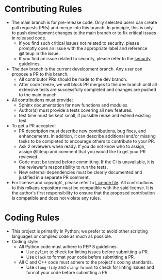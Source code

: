 # Contributing Rules
* The main branch is for pre-release code. Only selected users can create pull requests (PRs) and merge into this branch. In principle, this is only to push development changes to the main branch or to fix critical issues in released code.
  * If you find such critical issues not related to security, please promptly open an issue with the appropriate label and reference @titeup in the issue.
  * If you find an issue related to security, please refer to the [security](SECURITY.md) guidelines.
* The dev branch is the current development branch. Any user can propose a PR to this branch.
  * All contributor PRs should be made to the dev branch.
  * After code freeze, we will block PR merges to the dev branch until all extensive tests are successfully completed and changes are pushed to the main branch.
* All contributions must provide:
  * Sphinx documentation for new functions and modules.
  * Author(s) must provide a  tests covering all  new features.
  * test time must be kept small, if possible reuse and extend existing test
* To get a PR accepted:
  * PR description must describe new contributions, bug fixes, and enhancements. In addition, it can describe additional and/or missing tasks to be completed to encourage others to contribute to your PR.
  * Ask 2 reviewers when ready. If you do not know who to assign, assign @titeup and comment that you would like to get your PR reviewed.
  * Code must be tested before committing. If the CI is unavailable, it is the reviewer's responsibility to run the tests.
  * New external dependencies must be clearly documented and justified in a separate PR comment.
* For license and copyright, please refer to [Licence file](LICENSE). All contributions to this mlkaps repository must be compatible with the said license. It is the author's first responsibility to ensure that the proposed contribution is compatible and does not violate any rules.

# Coding Rules
* This project is primarily in Python; we prefer to avoid other scripting languages or compiled code as much as possible.
* Coding style:
  * All Python code must adhere to PEP 8 guidelines.
    * Use `pylint` to check for linting issues before submitting a PR.
    * Use `black` to format your code before submitting a PR.
  * All C and C++ code must adhere to the project's coding standards.
    * Use `clang-tidy` and `clang-format` to check for linting issues and format your code before submitting a PR.